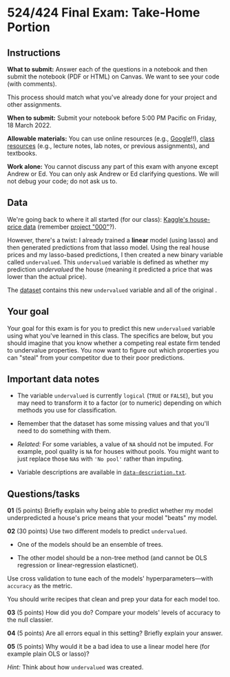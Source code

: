 # 524/424 Final Exam: Take-Home Portion

## Instructions

**What to submit:** Answer each of the questions in a notebook and then submit the notebook (PDF or HTML) on Canvas. We want to see your code (with comments). 

This process should match what you've already done for your project and other assignments.

**When to submit:** Submit your notebook before 5:00 PM Pacific on Friday, 18 March 2022.

**Allowable materials:** You can use online resources (e.g., [Google](https://www.google.com)!!), [class resources](https://github.com/edrubin/EC524W22) (e.g., lecture notes, lab notes, or previous assignments), and textbooks.

**Work alone:** You cannot discuss any part of this exam with anyone except Andrew or Ed. You can only ask Andrew or Ed clarifying questions. We will not debug your code; do not ask us to.

## Data

We're going back to where it all started (for our class): [Kaggle's house-price data](https://www.kaggle.com/c/house-prices-advanced-regression-techniques/) (remember [project "000"](https://github.com/edrubin/EC524W22/tree/master/projects/project-000)?). 

However, there's a twist: I already trained a **linear** model (using lasso) and then generated predictions from that lasso model. Using the real house prices and my lasso-based predictions, I then created a new binary variable called `undervalued`. This `undervalued` variable is defined as whether my prediction *undervalued* the house (meaning it predicted a price that was lower than the actual price). 

The [dataset](https://github.com/edrubin/EC524W22/blob/master/exam/take-home/final-data.csv) contains this new `undervalued` variable and all of the original .

## Your goal 

Your goal for this exam is for you to predict this new `undervalued` variable using what you've learned in this class. The specifics are below, but you should imagine that you know whether a competing real estate firm tended to undervalue properties. You now want to figure out which properties you can "steal" from your competitor due to their poor predictions.

## Important data notes

- The variable `undervalued` is currently `logical` (`TRUE` or `FALSE`), but you may need to transform it to a factor (or to numeric) depending on which methods you use for classification.

- Remember that the dataset has some missing values and that you'll need to do something with them.

- *Related:* For some variables, a value of `NA` should not be imputed. For example, pool quality is `NA` for houses without pools. You might want to just replace those `NA`s with `'No pool'` rather than imputing.

- Variable descriptions are available in [`data-description.txt`](https://github.com/edrubin/EC524W22/blob/master/exam/take-home/data-description.txt).

## Questions/tasks

**01** (5 points) Briefly explain why being able to predict whether my model underpredicted a house's price means that your model "beats" my model.

**02** (30 points) Use two different models to predict `undervalued`. 

- One of the models should be an ensemble of trees.

- The other model should be a non-tree method (and cannot be OLS regression or linear-regression elasticnet). 

Use cross validation to tune each of the models' hyperparameters—with `accuracy` as the metric.

You should write recipes that clean and prep your data for each model too.

**03** (5 points) How did you do? Compare your models' levels of accuracy to the null classier.

**04** (5 points) Are all errors equal in this setting? Briefly explain your answer.

**05** (5 points) Why would it be a bad idea to use a linear model here (for example plain OLS or lasso)?

*Hint:* Think about how `undervalued` was created.

